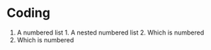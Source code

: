 # Coding
1. A numbered list
              1. A nested numbered list
              2. Which is numbered
2. Which is numbered
